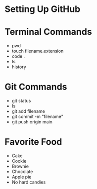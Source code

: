 # Setting Up GitHub

# Terminal Commands
- pwd
- touch filename.extension
- code .
- ls
- history

# Git Commands
- git status
- ls
- git add filename
- git commit -m "filename"
- git push origin main

# Favorite Food
- Cake
- Cookie
- Brownie
- Chocolate
- Apple pie
- No hard candies